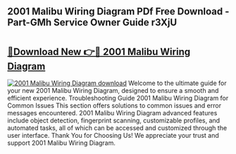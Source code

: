 ## 2001 Malibu Wiring Diagram PDf Free Download - Part-GMh Service Owner Guide r3XjU

# <h2><a href="http://dftwq33.blite.top/?on=2001+Malibu+Wiring+Diagram">🔗Download New 👉🔴 2001 Malibu Wiring Diagram</a></h2>

[![2001 Malibu Wiring Diagram download](https://i.imgur.com/lujVjoI.png)](http://dftwq33.blite.top/?on=2001+Malibu+Wiring+Diagram)
Welcome to the ultimate guide for your new 2001 Malibu Wiring Diagram, designed to ensure a smooth and efficient experience. Troubleshooting Guide 2001 Malibu Wiring Diagram for Common Issues This section offers solutions to common issues and error messages encountered. 2001 Malibu Wiring Diagram advanced features include object detection, fingerprint scanning, customizable profiles, and automated tasks, all of which can be accessed and customized through the user interface. Thank You for Choosing Us! We appreciate your trust and support 2001 Malibu Wiring Diagram.
